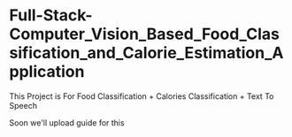 # Full-Stack-Computer_Vision_Based_Food_Classification_and_Calorie_Estimation_Application
This Project is For Food Classification + Calories Classification + Text To Speech 


Soon we'll upload guide for this
